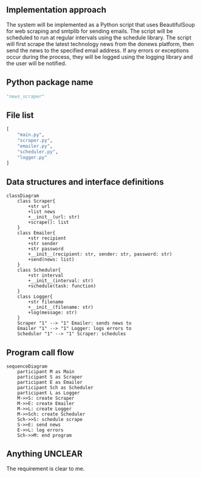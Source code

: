 ## Implementation approach
The system will be implemented as a Python script that uses BeautifulSoup for web scraping and smtplib for sending emails. The script will be scheduled to run at regular intervals using the schedule library. The script will first scrape the latest technology news from the donews platform, then send the news to the specified email address. If any errors or exceptions occur during the process, they will be logged using the logging library and the user will be notified.

## Python package name
```python
"news_scraper"
```

## File list
```python
[
    "main.py",
    "scraper.py",
    "emailer.py",
    "scheduler.py",
    "logger.py"
]
```

## Data structures and interface definitions
```mermaid
classDiagram
    class Scraper{
        +str url
        +list news
        +__init__(url: str)
        +scrape(): list
    }
    class Emailer{
        +str recipient
        +str sender
        +str password
        +__init__(recipient: str, sender: str, password: str)
        +send(news: list)
    }
    class Scheduler{
        +str interval
        +__init__(interval: str)
        +schedule(task: function)
    }
    class Logger{
        +str filename
        +__init__(filename: str)
        +log(message: str)
    }
    Scraper "1" --> "1" Emailer: sends news to
    Emailer "1" --> "1" Logger: logs errors to
    Scheduler "1" --> "1" Scraper: schedules
```

## Program call flow
```mermaid
sequenceDiagram
    participant M as Main
    participant S as Scraper
    participant E as Emailer
    participant Sch as Scheduler
    participant L as Logger
    M->>S: create Scraper
    M->>E: create Emailer
    M->>L: create Logger
    M->>Sch: create Scheduler
    Sch->>S: schedule scrape
    S->>E: send news
    E->>L: log errors
    Sch->>M: end program
```

## Anything UNCLEAR
The requirement is clear to me.